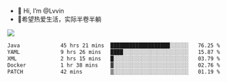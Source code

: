 - 👋 Hi, I’m @Lvvin
- 🍎希望热爱生活，实际半卷半躺
<!--
👀 I’m interested in ...
- 🌱 I’m currently learning ...
- 💞️ I’m looking to collaborate on ...
- 📫 How to reach me ...
->

<!---
Lvvin/Lvvin is a ✨ special ✨ repository because its `README.md` (this file) appears on your GitHub profile.
You can click the Preview link to take a look at your changes.

![Lvvin's GitHub stats](https://github-readme-stats.vercel.app/api?username=Lvvin&theme=default&show_icons=true&count_private=true)
--->

<a href="https://github.com/anuraghazra/github-readme-stats">
  <img align="center" src="https://github-readme-stats-lvvins-projects.vercel.app/api?username=Lvvin&theme=default&show_icons=true&count_private=true" />
</a>

<!--START_SECTION:waka-->

```txt
Java             45 hrs 21 mins  ███████████████████░░░░░░   76.25 %
YAML             9 hrs 26 mins   ████░░░░░░░░░░░░░░░░░░░░░   15.87 %
XML              2 hrs 15 mins   █░░░░░░░░░░░░░░░░░░░░░░░░   03.79 %
Docker           1 hr 38 mins    ▓░░░░░░░░░░░░░░░░░░░░░░░░   02.76 %
PATCH            42 mins         ▒░░░░░░░░░░░░░░░░░░░░░░░░   01.19 %
```

<!--END_SECTION:waka-->


